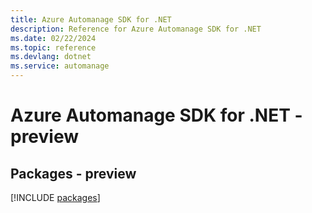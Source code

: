 ```yaml
---
title: Azure Automanage SDK for .NET
description: Reference for Azure Automanage SDK for .NET
ms.date: 02/22/2024
ms.topic: reference
ms.devlang: dotnet
ms.service: automanage
---
```

# Azure Automanage SDK for .NET - preview
## Packages - preview
[!INCLUDE [packages](automanage-index.md)]